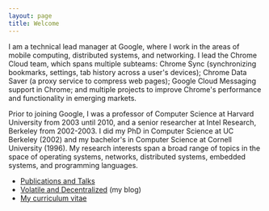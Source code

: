```yaml
---
layout: page
title: Welcome
---
```


I am a technical lead manager at Google, where I work in the areas of mobile computing,
distributed systems, and networking. I lead the Chrome Cloud team, which spans multiple subteams:
Chrome Sync (synchronizing bookmarks, settings, tab history across a user's devices);
Chrome Data Saver (a proxy service to compress web pages); Google Cloud Messaging support
in Chrome; and multiple projects to improve Chrome's performance and functionality in emerging markets.

Prior to joining Google, I was a professor of Computer Science at Harvard University from
2003 until 2010, and a senior researcher at Intel Research, Berkeley from 2002-2003.
I did my PhD in Computer Science at UC Berkeley (2002) and my bachelor's in Computer Science
at Cornell University (1996). My research interests span a broad range of topics in the space
of operating systems, networks, distributed systems, embedded systems, and programming languages.

* [Publications and Talks](pubs.md)
* [Volatile and Decentralized](http://matt-welsh.blogspot.com/) (my blog)
* [My curriculum vitae](cv.md)
